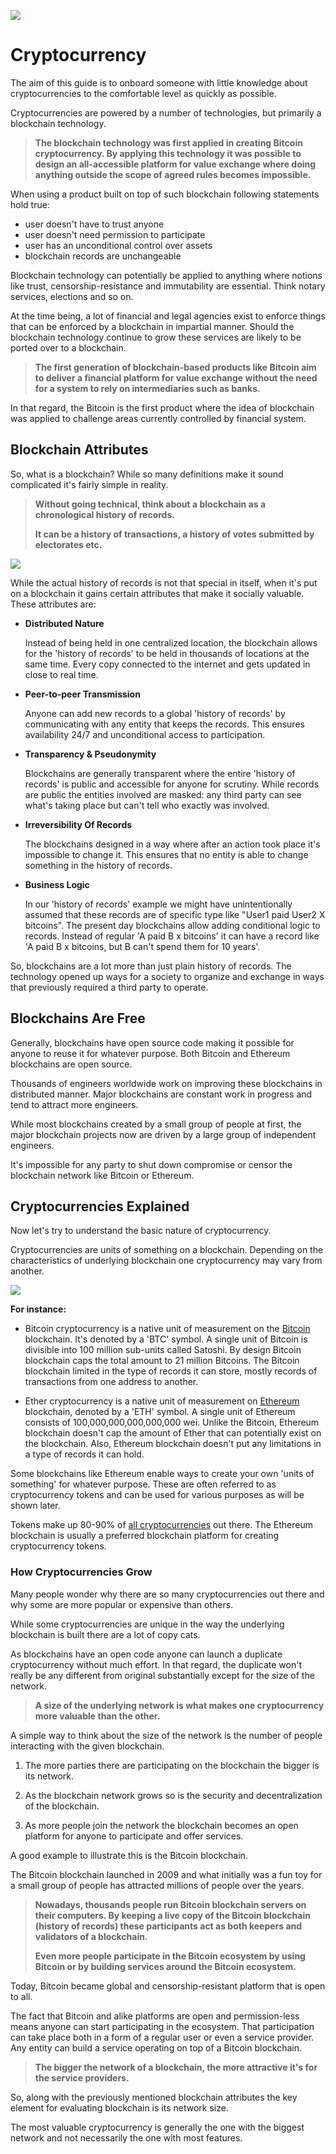 ![](https://raw.githubusercontent.com/horizontalsystems/blockchain-crypto-guides/master/fundamentals/images/01-main-l.png)

# Cryptocurrency

The aim of this guide is to onboard someone with little knowledge about cryptocurrencies to the comfortable level as quickly as possible.

Cryptocurrencies are powered by a number of technologies, but primarily a blockchain technology. 

>**The blockchain technology was first applied in creating Bitcoin cryptocurrency. By applying this technology it was possible to design an all-accessible platform for value exchange where doing anything outside the scope of agreed rules becomes impossible.**

When using a product built on top of such blockchain following statements hold true:

- user doesn't have to trust anyone
- user doesn't need permission to participate
- user has an unconditional control over assets
- blockchain records are unchangeable

Blockchain technology can potentially be applied to anything where notions like trust, censorship-resistance and immutability are essential. Think notary services, elections and so on.

At the time being, a lot of financial and legal agencies exist to enforce things that can be enforced by a blockchain in impartial manner. Should the blockchain technology continue to grow these services are likely to be ported over to a blockchain.

>**The first generation of blockchain-based products like Bitcoin aim to deliver a financial platform for value exchange without the need for a system to rely on intermediaries such as banks.**

In that regard, the Bitcoin is the first product where the idea of blockchain was applied to challenge areas currently controlled by financial system.

## Blockchain Attributes

So, what is a blockchain? While so many definitions make it sound complicated it's fairly simple in reality.

>**Without going technical, think about a blockchain as a chronological history of records.**
>
>**It can be a history of transactions, a history of votes submitted by electorates etc.**

![](https://raw.githubusercontent.com/horizontalsystems/blockchain-crypto-guides/master/fundamentals/images/01-02-l.png)

While the actual history of records is not that special in itself, when it's put on a blockchain it gains certain attributes that make it socially valuable. These attributes are:

- **Distributed Nature**

    Instead of being held in one centralized location, the blockchain allows for the 'history of records' to be held in thousands of locations at the same time. Every copy connected to the internet and gets updated in close to real time.   

- **Peer-to-peer Transmission**

    Anyone can add new records to a global 'history of records' by communicating with any entity that keeps the records. This ensures availability 24/7 and unconditional access to participation.  

- **Transparency & Pseudonymity**

    Blockchains are generally transparent where the entire 'history of records' is public and accessible for anyone for scrutiny. While records are public the entities involved are masked: any third party can see what's taking place but can't tell who exactly was involved.

- **Irreversibility Of Records**

    The blockchains designed in a way where after an action took place it's impossible to change it. This ensures that no entity is able to change something in the history of records.

- **Business Logic**

    In our 'history of records' example we might have unintentionally assumed that these records are of specific type like "User1 paid User2 X bitcoins". The present day blockchains allow adding conditional logic to records. Instead of regular 'A paid B x bitcoins' it can have a record like 'A paid B x bitcoins, but B can't spend them for 10 years'.
   
So, blockchains are a lot more than just plain history of records. The technology opened up ways for a society to organize and exchange in ways that previously required a third party to operate.

## Blockchains Are Free

Generally, blockchains have open source code making it possible for anyone to reuse it for whatever purpose. Both Bitcoin and Ethereum blockchains are open source.

Thousands of engineers worldwide work on improving these blockchains in distributed manner. Major blockchains are constant work in progress and tend to attract more engineers.

While most blockchains created by a small group of people at first, the major blockchain projects now are driven by a large group of independent engineers.

It's impossible for any party to shut down compromise or censor the blockchain network like Bitcoin or Ethereum. 

## Cryptocurrencies Explained

Now let's try to understand the basic nature of cryptocurrency.

Cryptocurrencies are units of something on a blockchain. Depending on the characteristics of underlying blockchain one cryptocurrency may vary from another.

![](https://raw.githubusercontent.com/horizontalsystems/blockchain-crypto-guides/master/fundamentals/images/01-03-l.png)

**For instance:**

- Bitcoin cryptocurrency is a native unit of measurement on the [Bitcoin](/token_guides/bitcoin.md) blockchain. It's denoted by a 'BTC' symbol. A single unit of Bitcoin is divisible into 100 million sub-units called Satoshi. By design Bitcoin blockchain caps the total amount to 21 million Bitcoins. The Bitcoin blockchain limited in the type of records it can store, mostly records of transactions from one address to another.

- Ether cryptocurrency is a native unit of measurement on [Ethereum]((/token_guides/ethereum.md)) blockchain, denoted by a 'ETH' symbol. A single unit of Ethereum consists of 100,000,000,000,000,000 wei. Unlike the Bitcoin, Ethereum blockchain doesn't cap the amount of Ether that can potentially exist on the blockchain. Also, Ethereum blockchain doesn't put any limitations in a type of records it can hold.

Some blockchains like Ethereum enable ways to create your own 'units of something' for whatever purpose. These are often referred to as cryptocurrency tokens and can be used for various purposes as will be shown later.

Tokens make up 80-90% of [all cryptocurrencies](https://coinmarketcap.com) out there. The Ethereum blockchain is usually a preferred blockchain platform for creating cryptocurrency tokens.

### How Cryptocurrencies Grow

Many people wonder why there are so many cryptocurrencies out there and why some are more popular or expensive than others.

While some cryptocurrencies are unique in the way the underlying blockchain is built there are a lot of copy cats. 

As blockchains have an open code anyone can launch a duplicate cryptocurrency without much effort. In that regard, the duplicate won't really be any different from original substantially except for the size of the network.

>**A size of the underlying network is what makes one cryptocurrency more valuable than the other.**

A simple way to think about the size of the network is the number of people interacting with the given blockchain. 

1. The more parties there are participating on the blockchain the bigger is its network. 

2. As the blockchain network grows so is the security and decentralization of the blockchain.

3. As more people join the network the blockchain becomes an open platform for anyone to participate and offer services.

A good example to illustrate this is the Bitcoin blockchain.

The Bitcoin blockchain launched in 2009 and what initially was a fun toy for a small group of people has attracted millions of people over the years. 

>**Nowadays, thousands people run Bitcoin blockchain servers on their computers. By keeping a live copy of the Bitcoin blockchain (history of records) these participants act as both keepers and validators of a blockchain.**
>
>**Even more people participate in the Bitcoin ecosystem by using Bitcoin or by building services around the Bitcoin ecosystem.**

Today, Bitcoin became global and censorship-resistant platform that is open to all. 

The fact that Bitcoin and alike platforms are open and permission-less means anyone can start participating in the ecosystem. That participation can take place both in a form of a regular user or even a service provider. Any entity can build a service operating on top of a Bitcoin blockchain.

>**The bigger the network of a blockchain, the more attractive it's for the service providers.**

So, along with the previously mentioned blockchain attributes the key element for evaluating blockchain is its network size. 

The most valuable cryptocurrency is generally the one with the biggest network and not necessarily the one with most features.
